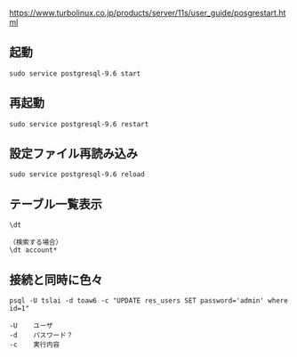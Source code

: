 https://www.turbolinux.co.jp/products/server/11s/user_guide/posgrestart.html
## 起動
```
sudo service postgresql-9.6 start
```

## 再起動
```
sudo service postgresql-9.6 restart
```

## 設定ファイル再読み込み
```
sudo service postgresql-9.6 reload
```

## テーブル一覧表示
```
\dt

（検索する場合）
\dt account*
```

## 接続と同時に色々
```
psql -U tslai -d toaw6 -c "UPDATE res_users SET password='admin' where id=1" 

-U    ユーザ
-d    パスワード？
-c    実行内容
```